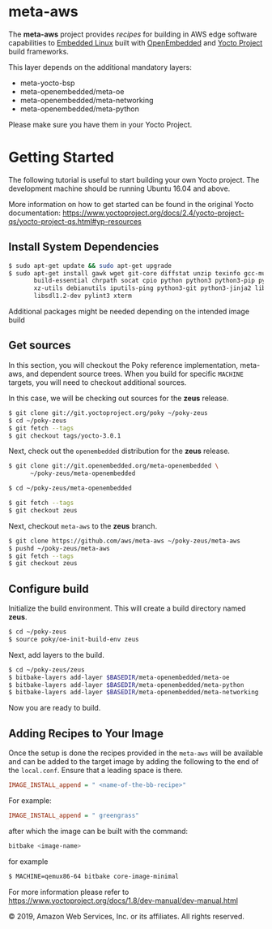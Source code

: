# meta-aws

The **meta-aws** project provides *recipes* for building in AWS edge software capabilities to [Embedded Linux](https://elinux.org) built with [OpenEmbedded](https://www.openembedded.org) and [Yocto Project](https://www.yoctoproject.org/) build frameworks.

This layer depends on the additional mandatory layers:

- meta-yocto-bsp
- meta-openembedded/meta-oe
- meta-openembedded/meta-networking
- meta-openembedded/meta-python

Please make sure you have them in your Yocto Project.

# Getting Started

The following tutorial is useful to start building your own Yocto project. The development machine should be running Ubuntu 16.04 and above.

More information on how to get started can be found in the original Yocto documentation: https://www.yoctoproject.org/docs/2.4/yocto-project-qs/yocto-project-qs.html#yp-resources

## Install System Dependencies

```bash
$ sudo apt-get update && sudo apt-get upgrade
$ sudo apt-get install gawk wget git-core diffstat unzip texinfo gcc-multilib \
       build-essential chrpath socat cpio python python3 python3-pip python3-pexpect \
       xz-utils debianutils iputils-ping python3-git python3-jinja2 libegl1-mesa \
       libsdl1.2-dev pylint3 xterm
```

Additional packages might be needed depending on the intended image build

## Get sources

In this section, you will checkout the Poky reference implementation, meta-aws, and dependent source trees.  When you build for specific `MACHINE` targets, you will need to checkout additional sources.

In this case, we will be checking out sources for the **zeus** release.

```bash
$ git clone git://git.yoctoproject.org/poky ~/poky-zeus
$ cd ~/poky-zeus
$ git fetch --tags
$ git checkout tags/yocto-3.0.1
```

Next, check out the `openembedded` distribution for the **zeus** release.

```bash
$ git clone git://git.openembedded.org/meta-openembedded \
      ~/poky-zeus/meta-openembedded

$ cd ~/poky-zeus/meta-openembedded

$ git fetch --tags
$ git checkout zeus
```

Next, checkout `meta-aws` to the **zeus** branch.

```bash
$ git clone https://github.com/aws/meta-aws ~/poky-zeus/meta-aws
$ pushd ~/poky-zeus/meta-aws
$ git fetch --tags
$ git checkout zeus
```

## Configure build

Initialize the build environment. This will create a build directory named **zeus**.

```bash
$ cd ~/poky-zeus
$ source poky/oe-init-build-env zeus
```

Next, add layers to the build.

```bash
$ cd ~/poky-zeus/zeus
$ bitbake-layers add-layer $BASEDIR/meta-openembedded/meta-oe
$ bitbake-layers add-layer $BASEDIR/meta-openembedded/meta-python
$ bitbake-layers add-layer $BASEDIR/meta-openembedded/meta-networking
```
Now you are ready to build.

## Adding Recipes to Your Image

Once the setup is done the recipes provided in the `meta-aws` will be available and can be added to the target image by adding the following to the end of the `local.conf`.  Ensure that a leading space is there.

```cfg
IMAGE_INSTALL_append = " <name-of-the-bb-recipe>"
```

For example:

```cfg
IMAGE_INSTALL_append = " greengrass"
```

after which the image can be built with the command:

```bash
bitbake <image-name>
```

for example

```bash
$ MACHINE=qemux86-64 bitbake core-image-minimal
```

For more information please refer to https://www.yoctoproject.org/docs/1.8/dev-manual/dev-manual.html

© 2019, Amazon Web Services, Inc. or its affiliates. All rights reserved.
